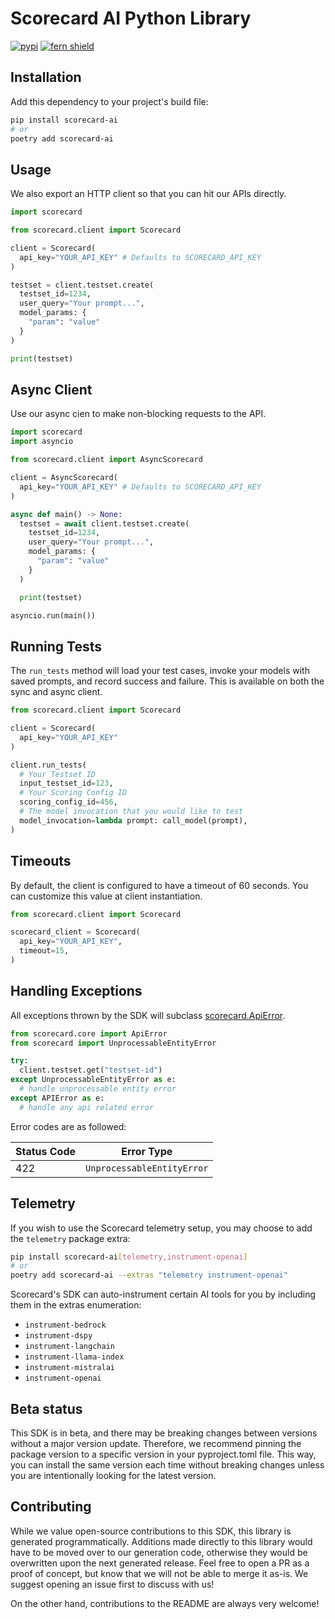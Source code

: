 # Scorecard AI Python Library

[![pypi](https://img.shields.io/pypi/v/scorecard-ai.svg)](https://pypi.python.org/pypi/scorecard-ai)
[![fern shield](https://img.shields.io/badge/%F0%9F%8C%BF-SDK%20generated%20by%20Fern-brightgreen)](https://github.com/fern-api/fern)

## Installation

Add this dependency to your project's build file:

```bash
pip install scorecard-ai
# or
poetry add scorecard-ai
```

## Usage
We also export an HTTP client so that you can hit our APIs 
directly.

```python
import scorecard

from scorecard.client import Scorecard

client = Scorecard(
  api_key="YOUR_API_KEY" # Defaults to SCORECARD_API_KEY
)

testset = client.testset.create(
  testset_id=1234, 
  user_query="Your prompt...", 
  model_params: {
    "param": "value"
  }
)

print(testset)
```

## Async Client
Use our async cien to make non-blocking requests to the API. 

```python
import scorecard
import asyncio

from scorecard.client import AsyncScorecard

client = AsyncScorecard(
  api_key="YOUR_API_KEY" # Defaults to SCORECARD_API_KEY
)

async def main() -> None:
  testset = await client.testset.create(
    testset_id=1234, 
    user_query="Your prompt...", 
    model_params: {
      "param": "value"
    }
  )

  print(testset)

asyncio.run(main())
```

## Running Tests
The `run_tests` method will load your test cases, 
invoke your models with saved prompts, and record success and failure. This is 
available on both the sync and async client.  

```python 
from scorecard.client import Scorecard

client = Scorecard(
  api_key="YOUR_API_KEY"
)

client.run_tests(
  # Your Testset ID 
  input_testset_id=123,
  # Your Scoring Config ID
  scoring_config_id=456,
  # The model invocation that you would like to test
  model_invocation=lambda prompt: call_model(prompt),
)
```

## Timeouts
By default, the client is configured to have a timeout of 60 seconds. You can customize this value at client instantiation. 

```python
from scorecard.client import Scorecard

scorecard_client = Scorecard(
  api_key="YOUR_API_KEY",
  timeout=15,
)
```

## Handling Exceptions
All exceptions thrown by the SDK will subclass [scorecard.ApiError](./src/scorecard/core/api_error.py). 

```python
from scorecard.core import ApiError
from scorecard import UnprocessableEntityError

try:
  client.testset.get("testset-id")
except UnprocessableEntityError as e: 
  # handle unprocessable entity error
except APIError as e:  
  # handle any api related error
```

Error codes are as followed:

| Status Code | Error Type                 |
| ----------- | -------------------------- |
| 422         | `UnprocessableEntityError` |

## Telemetry

If you wish to use the Scorecard telemetry setup, you may choose to add the `telemetry` package extra:

```bash
pip install scorecard-ai[telemetry,instrument-openai]
# or
poetry add scorecard-ai --extras "telemetry instrument-openai"
```

Scorecard's SDK can auto-instrument certain AI tools for you by including them in the extras enumeration:

- `instrument-bedrock`
- `instrument-dspy`
- `instrument-langchain`
- `instrument-llama-index`
- `instrument-mistralai`
- `instrument-openai`

## Beta status

This SDK is in beta, and there may be breaking changes between versions without a major version update. Therefore, we recommend pinning the package version to a specific version in your pyproject.toml file. This way, you can install the same version each time without breaking changes unless you are intentionally looking for the latest version.

## Contributing

While we value open-source contributions to this SDK, this library is generated programmatically. Additions made directly to this library would have to be moved over to our generation code, otherwise they would be overwritten upon the next generated release. Feel free to open a PR as a proof of concept, but know that we will not be able to merge it as-is. We suggest opening an issue first to discuss with us!

On the other hand, contributions to the README are always very welcome!

